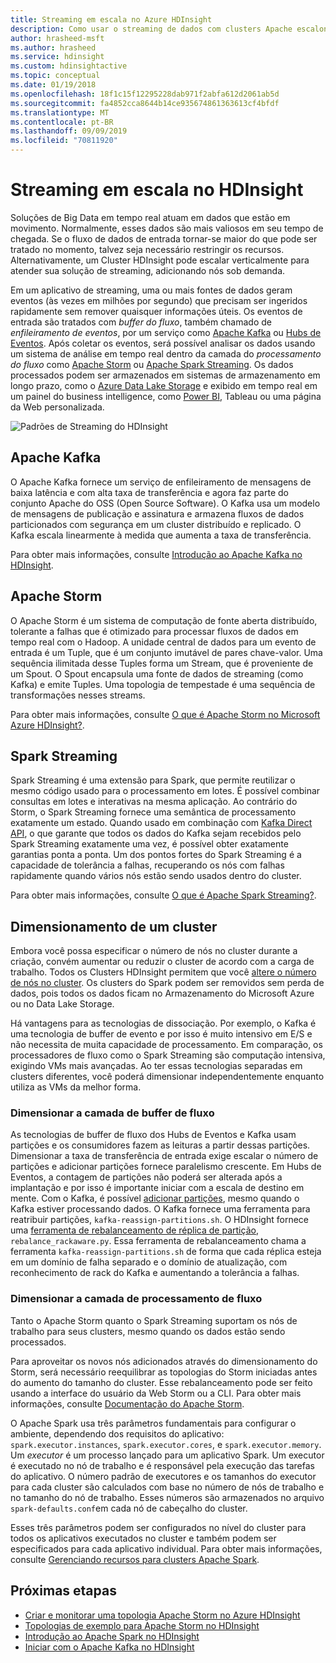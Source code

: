 ```yaml
---
title: Streaming em escala no Azure HDInsight
description: Como usar o streaming de dados com clusters Apache escalonáveis no Azure HDInsight.
author: hrasheed-msft
ms.author: hrasheed
ms.service: hdinsight
ms.custom: hdinsightactive
ms.topic: conceptual
ms.date: 01/19/2018
ms.openlocfilehash: 18f1c15f12295228dab971f2abfa612d2061ab5d
ms.sourcegitcommit: fa4852cca8644b14ce935674861363613cf4bfdf
ms.translationtype: MT
ms.contentlocale: pt-BR
ms.lasthandoff: 09/09/2019
ms.locfileid: "70811920"
---
```

# <a name="streaming-at-scale-in-hdinsight"></a>Streaming em escala no HDInsight

Soluções de Big Data em tempo real atuam em dados que estão em movimento. Normalmente, esses dados são mais valiosos em seu tempo de chegada. Se o fluxo de dados de entrada tornar-se maior do que pode ser tratado no momento, talvez seja necessário restringir os recursos. Alternativamente, um Cluster HDInsight pode escalar verticalmente para atender sua solução de streaming, adicionando nós sob demanda.


Em um aplicativo de streaming, uma ou mais fontes de dados geram eventos (às vezes em milhões por segundo) que precisam ser ingeridos rapidamente sem remover quaisquer informações úteis. Os eventos de entrada são tratados com *buffer do fluxo*, também chamado de *enfileiramento de eventos*, por um serviço como [Apache Kafka](kafka/apache-kafka-introduction.md) ou [Hubs de Eventos](https://azure.microsoft.com/services/event-hubs/). Após coletar os eventos, será possível analisar os dados usando um sistema de análise em tempo real dentro da camada do *processamento do fluxo* como [Apache Storm](storm/apache-storm-overview.md) ou [Apache Spark Streaming](spark/apache-spark-streaming-overview.md). Os dados processados podem ser armazenados em sistemas de armazenamento em longo prazo, como o [Azure Data Lake Storage](https://azure.microsoft.com/services/storage/data-lake-storage/) e exibido em tempo real em um painel do business intelligence, como [Power BI](https://powerbi.microsoft.com), Tableau ou uma página da Web personalizada.


![Padrões de Streaming do HDInsight](./media/hdinsight-streaming-at-scale-overview/HDInsight-streaming-patterns.png)

## <a name="apache-kafka"></a>Apache Kafka

O Apache Kafka fornece um serviço de enfileiramento de mensagens de baixa latência e com alta taxa de transferência e agora faz parte do conjunto Apache do OSS (Open Source Software). O Kafka usa um modelo de mensagens de publicação e assinatura e armazena fluxos de dados particionados com segurança em um cluster distribuído e replicado. O Kafka escala linearmente à medida que aumenta a taxa de transferência.

Para obter mais informações, consulte [Introdução ao Apache Kafka no HDInsight](kafka/apache-kafka-introduction.md).

## <a name="apache-storm"></a>Apache Storm

O Apache Storm é um sistema de computação de fonte aberta distribuído, tolerante a falhas que é otimizado para processar fluxos de dados em tempo real com o Hadoop. A unidade central de dados para um evento de entrada é um Tuple, que é um conjunto imutável de pares chave-valor. Uma sequência ilimitada desse Tuples forma um Stream, que é proveniente de um Spout. O Spout encapsula uma fonte de dados de streaming (como Kafka) e emite Tuples. Uma topologia de tempestade é uma sequência de transformações nesses streams.

Para obter mais informações, consulte [O que é Apache Storm no Microsoft Azure HDInsight?](storm/apache-storm-overview.md).

## <a name="spark-streaming"></a>Spark Streaming

Spark Streaming  é uma extensão para Spark, que permite reutilizar o mesmo código usado para o processamento em lotes. É possível combinar consultas em lotes e interativas na mesma aplicação. Ao contrário do Storm, o Spark Streaming fornece uma semântica de processamento exatamente um estado. Quando usado em combinação com [Kafka Direct API](https://spark.apache.org/docs/latest/streaming-kafka-integration.html), o que garante que todos os dados do Kafka sejam recebidos pelo Spark Streaming exatamente uma vez, é possível obter exatamente garantias ponta a ponta. Um dos pontos fortes do Spark Streaming é a capacidade de tolerância a falhas, recuperando os nós com falhas rapidamente quando vários nós estão sendo usados dentro do cluster.

Para obter mais informações, consulte [O que é Apache Spark Streaming?](hdinsight-spark-streaming-overview.md).

## <a name="scaling-a-cluster"></a>Dimensionamento de um cluster

Embora você possa especificar o número de nós no cluster durante a criação, convém aumentar ou reduzir o cluster de acordo com a carga de trabalho. Todos os Clusters HDInsight permitem que você [altere o número de nós no cluster](hdinsight-administer-use-portal-linux.md#scale-clusters). Os clusters do Spark podem ser removidos sem perda de dados, pois todos os dados ficam no Armazenamento do Microsoft Azure ou no Data Lake Storage.

Há vantagens para as tecnologias de dissociação. Por exemplo, o Kafka é uma tecnologia de buffer de evento e por isso é muito intensivo em E/S e não necessita de muita capacidade de processamento. Em comparação, os processadores de fluxo como o Spark Streaming são computação intensiva, exigindo VMs mais avançadas. Ao ter essas tecnologias separadas em clusters diferentes, você poderá dimensionar independentemente enquanto utiliza as VMs da melhor forma.

### <a name="scale-the-stream-buffering-layer"></a>Dimensionar a camada de buffer de fluxo

As tecnologias de buffer de fluxo dos Hubs de Eventos e Kafka usam partições e os consumidores fazem as leituras a partir dessas partições. Dimensionar a taxa de transferência de entrada exige escalar o número de partições e adicionar partições fornece paralelismo crescente. Em Hubs de Eventos, a contagem de partições não poderá ser alterada após a implantação e por isso é importante iniciar com a escala de destino em mente. Com o Kafka, é possível [adicionar partições](https://kafka.apache.org/documentation.html#basic_ops_cluster_expansion), mesmo quando o Kafka estiver processando dados. O Kafka fornece uma ferramenta para reatribuir partições, `kafka-reassign-partitions.sh`. O HDInsight fornece uma [ferramenta de rebalanceamento de réplica de partição](https://github.com/hdinsight/hdinsight-kafka-tools),  `rebalance_rackaware.py`. Essa ferramenta de rebalanceamento chama a ferramenta `kafka-reassign-partitions.sh` de forma que cada réplica esteja em um domínio de falha separado e o domínio de atualização, com reconhecimento de rack do Kafka e aumentando a tolerância a falhas.

### <a name="scale-the-stream-processing-layer"></a>Dimensionar a camada de processamento de fluxo

Tanto o Apache Storm quanto o Spark Streaming suportam os nós de trabalho para seus clusters, mesmo quando os dados estão sendo processados.

Para aproveitar os novos nós adicionados através do dimensionamento do Storm, será necessário reequilibrar as topologias do Storm iniciadas antes do aumento do tamanho do cluster. Esse rebalanceamento pode ser feito usando a interface do usuário da Web Storm ou a CLI. Para obter mais informações, consulte [Documentação do Apache Storm](https://storm.apache.org/documentation/Understanding-the-parallelism-of-a-Storm-topology.html).

O Apache Spark usa três parâmetros fundamentais para configurar o ambiente, dependendo dos requisitos do aplicativo: `spark.executor.instances`, `spark.executor.cores`, e `spark.executor.memory`. Um *executor* é um processo lançado para um aplicativo Spark. Um executor é executado no nó de trabalho e é responsável pela execução das tarefas do aplicativo. O número padrão de executores e os tamanhos do executor para cada cluster são calculados com base no número de nós de trabalho e no tamanho do nó de trabalho. Esses números são armazenados no arquivo `spark-defaults.conf`em cada nó de cabeçalho do cluster.

Esses três parâmetros podem ser configurados no nível do cluster para todos os aplicativos executados no cluster e também podem ser especificados para cada aplicativo individual. Para obter mais informações, consulte [Gerenciando recursos para clusters Apache Spark](spark/apache-spark-resource-manager.md).

## <a name="next-steps"></a>Próximas etapas

* [Criar e monitorar uma topologia Apache Storm no Azure HDInsight](storm/apache-storm-quickstart.md)
* [Topologias de exemplo para Apache Storm no HDInsight](storm/apache-storm-example-topology.md)
* [Introdução ao Apache Spark no HDInsight](spark/apache-spark-overview.md)
* [Iniciar com o Apache Kafka no HDInsight](kafka/apache-kafka-get-started.md)
